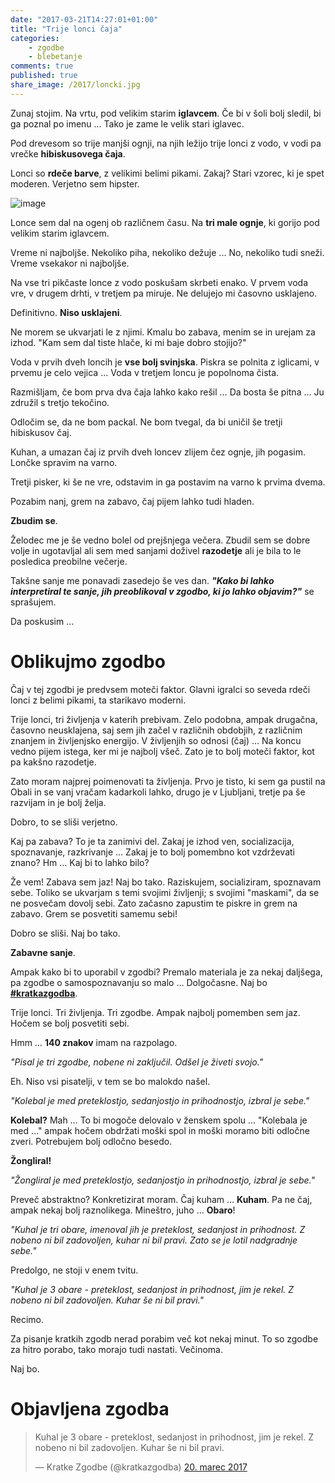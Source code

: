 ```yaml
---
date: "2017-03-21T14:27:01+01:00"
title: "Trije lonci čaja"
categories: 
    - zgodbe
    - blebetanje
comments: true
published: true
share_image: /2017/loncki.jpg
---
```


Zunaj stojim. Na vrtu, pod velikim starim **iglavcem**. Če bi v šoli bolj sledil, bi ga poznal po imenu ... Tako je zame le velik stari iglavec. 

Pod drevesom so trije manjši ognji, na njih ležijo trije lonci z vodo, v vodi pa vrečke **hibiskusovega čaja**.

Lonci so **rdeče barve**, z velikimi belimi pikami. Zakaj? Stari vzorec, ki je spet moderen. Verjetno sem hipster. 

![image](/images/2017/loncki.jpg)

Lonce sem dal na ogenj ob različnem času. Na **tri male ognje**, ki gorijo pod velikim starim iglavcem.

Vreme ni najboljše. Nekoliko piha, nekoliko dežuje ... No, nekoliko tudi sneži. Vreme vsekakor ni najboljše. 

Na vse tri pikčaste lonce z vodo poskušam skrbeti enako. V prvem voda vre, v drugem drhti, v tretjem pa miruje. Ne delujejo mi časovno usklajeno. 

Definitivno. **Niso usklajeni**.

Ne morem se ukvarjati le z njimi. Kmalu bo zabava, menim se in urejam za izhod. "Kam sem dal tiste hlače, ki mi baje dobro stojijo?"

Voda v prvih dveh loncih je **vse bolj svinjska**. Piskra se polnita z iglicami, v prvemu je celo vejica … Voda v tretjem loncu je popolnoma čista.

Razmišljam, če bom prva dva čaja lahko kako rešil … Da bosta še pitna … Ju združil s tretjo tekočino.

Odločim se, da ne bom packal. Ne bom tvegal, da bi uničil še tretji hibiskusov čaj. 

Kuhan, a umazan čaj iz prvih dveh loncev zlijem čez ognje, jih pogasim. Lončke spravim na varno.

Tretji pisker, ki še ne vre, odstavim in ga postavim na varno k prvima dvema. 

Pozabim nanj, grem na zabavo, čaj pijem lahko tudi hladen.

**Zbudim se**.

Želodec me je še vedno bolel od prejšnjega večera. Zbudil sem se dobre volje in ugotavljal ali sem med sanjami doživel **razodetje** ali je bila to le posledica preobilne večerje.

Takšne sanje me ponavadi zasedejo še ves dan. ***"Kako bi lahko interpretiral te sanje, jih preoblikoval v zgodbo, ki jo lahko objavim?"*** se sprašujem.

Da poskusim …


# Oblikujmo zgodbo

Čaj v tej zgodbi je predvsem moteči faktor. Glavni igralci so seveda rdeči lonci z belimi pikami, ta starikavo moderni. 

Trije lonci, tri življenja v katerih prebivam. Zelo podobna, ampak drugačna, časovno neusklajena, saj sem jih začel v različnih obdobjih, z različnim znanjem in življenjsko energijo. V življenjih so odnosi (čaj) … Na koncu vedno pijem istega, ker mi je najbolj všeč. Zato je to bolj moteči faktor, kot pa kakšno razodetje.

Zato moram najprej poimenovati ta življenja. Prvo je tisto, ki sem ga pustil na Obali in se vanj vračam kadarkoli lahko, drugo je v Ljubljani, tretje pa še razvijam in je bolj želja.

Dobro, to se sliši verjetno.

Kaj pa zabava? To je ta zanimivi del. Zakaj je izhod ven, socializacija, spoznavanje, razkrivanje … Zakaj je to bolj pomembno kot vzdrževati znano? Hm … Kaj bi to lahko bilo?

Že vem! Zabava sem jaz! Naj bo tako. Raziskujem, socializiram, spoznavam sebe. Toliko se ukvarjam s temi svojimi življenji; s svojimi "maskami", da se ne posvečam dovolj sebi. Zato začasno zapustim te piskre in grem na zabavo. Grem se posvetiti samemu sebi!

Dobro se sliši. Naj bo tako.

**Zabavne sanje**.

Ampak kako bi to uporabil v zgodbi? Premalo materiala je za nekaj daljšega, pa zgodbe o samospoznavanju so malo … Dolgočasne. Naj bo **[#kratkazgodba](https://twitter.com/kratkazgodba)**. 

Trije lonci. Tri življenja. Tri zgodbe.
Ampak najbolj pomemben sem jaz. Hočem se bolj posvetiti sebi.

Hmm … **140 znakov** imam na razpolago. 

*"Pisal je tri zgodbe, nobene ni zaključil. Odšel je živeti svojo."*

Eh. Niso vsi pisatelji, v tem se bo malokdo našel.

*"Kolebal je med preteklostjo, sedanjostjo in prihodnostjo, izbral je sebe."*

**Kolebal?** Mah …  To bi mogoče delovalo v ženskem spolu … "Kolebala je med …" ampak hočem obdržati moški spol in moški moramo biti odločne zveri. Potrebujem bolj odločno besedo.

**Žongliral!**

*"Žongliral je med preteklostjo, sedanjostjo in prihodnostjo, izbral je sebe."*

Preveč abstraktno? Konkretizirat moram. Čaj kuham … **Kuham**. Pa ne čaj, ampak nekaj bolj raznolikega. Mineštro, juho … **Obaro**!

*"Kuhal je tri obare, imenoval jih je preteklost, sedanjost in prihodnost. Z nobeno ni bil zadovoljen, kuhar ni bil pravi. Zato se je lotil nadgradnje sebe."*

Predolgo, ne stoji v enem tvitu.

*"Kuhal je 3 obare - preteklost, sedanjost in prihodnost, jim je rekel. Z nobeno ni bil zadovoljen. Kuhar še ni bil pravi."*

Recimo. 

Za pisanje kratkih zgodb nerad porabim več kot nekaj minut. To so zgodbe za hitro porabo, tako morajo tudi nastati. Večinoma.

Naj bo.

# Objavljena zgodba

<blockquote class="twitter-tweet" data-lang="en"><p lang="sl" dir="ltr">Kuhal je 3 obare - preteklost, sedanjost in prihodnost, jim je rekel. Z nobeno ni bil zadovoljen. Kuhar še ni bil pravi.</p>&mdash; Kratke Zgodbe (@kratkazgodba) <a href="https://twitter.com/kratkazgodba/status/843820730777255936">20. marec 2017</a></blockquote> 
